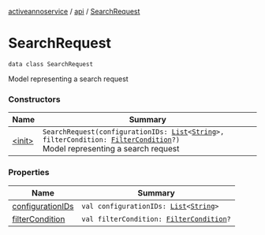 [activeannoservice](../../index.md) / [api](../index.md) / [SearchRequest](./index.md)

# SearchRequest

`data class SearchRequest`

Model representing a search request

### Constructors

| Name | Summary |
|---|---|
| [&lt;init&gt;](-init-.md) | `SearchRequest(configurationIDs: `[`List`](https://kotlinlang.org/api/latest/jvm/stdlib/kotlin.collections/-list/index.html)`<`[`String`](https://kotlinlang.org/api/latest/jvm/stdlib/kotlin/-string/index.html)`>, filterCondition: `[`FilterCondition`](../../config/-filter-condition/index.md)`?)`<br>Model representing a search request |

### Properties

| Name | Summary |
|---|---|
| [configurationIDs](configuration-i-ds.md) | `val configurationIDs: `[`List`](https://kotlinlang.org/api/latest/jvm/stdlib/kotlin.collections/-list/index.html)`<`[`String`](https://kotlinlang.org/api/latest/jvm/stdlib/kotlin/-string/index.html)`>` |
| [filterCondition](filter-condition.md) | `val filterCondition: `[`FilterCondition`](../../config/-filter-condition/index.md)`?` |
